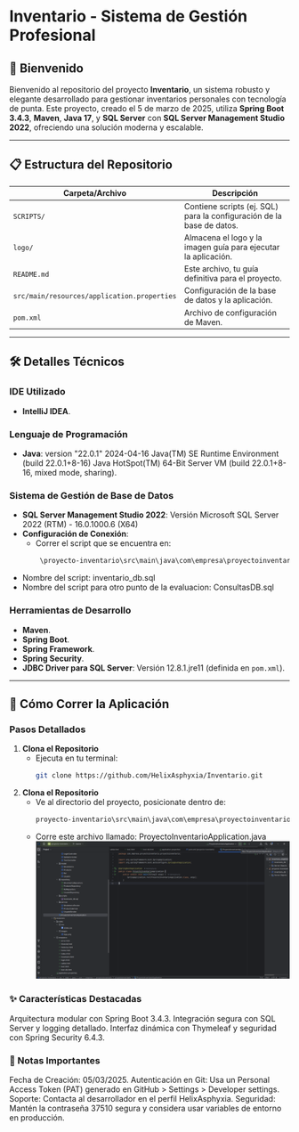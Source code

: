 # Inventario - Sistema de Gestión Profesional

## 🌟 Bienvenido
Bienvenido al repositorio del proyecto **Inventario**, un sistema robusto y elegante desarrollado para gestionar inventarios personales con tecnología de punta. Este proyecto, creado el 5 de marzo de 2025, utiliza **Spring Boot 3.4.3**, **Maven**, **Java 17**, y **SQL Server** con **SQL Server Management Studio 2022**, ofreciendo una solución moderna y escalable.

---

## 📋 Estructura del Repositorio
| Carpeta/Archivo         | Descripción                                      |
|--------------------------|--------------------------------------------------|
| `SCRIPTS/`              | Contiene scripts (ej. SQL) para la configuración de la base de datos. |
| `logo/`                 | Almacena el logo y la imagen guía para ejecutar la aplicación. |
| `README.md`             | Este archivo, tu guía definitiva para el proyecto. |
| `src/main/resources/application.properties` | Configuración de la base de datos y la aplicación. |
| `pom.xml`               | Archivo de configuración de Maven. |

---

## 🛠️ Detalles Técnicos

### IDE Utilizado
- **IntelliJ IDEA**.

### Lenguaje de Programación
- **Java**: version "22.0.1" 2024-04-16
Java(TM) SE Runtime Environment (build 22.0.1+8-16)
Java HotSpot(TM) 64-Bit Server VM (build 22.0.1+8-16, mixed mode, sharing).

### Sistema de Gestión de Base de Datos
- **SQL Server Management Studio 2022**: Versión Microsoft SQL Server 2022 (RTM) - 16.0.1000.6 (X64)
- **Configuración de Conexión**:
  - Correr el script que se encuentra en: 
    ```bash
     \proyecto-inventario\src\main\java\com\empresa\proyectoinventario\proyectoinventario\scripts\
- Nombre del script: inventario_db.sql
- Nombre del script para otro punto de la evaluacion: ConsultasDB.sql
### Herramientas de Desarrollo
- **Maven**.
- **Spring Boot**.
- **Spring Framework**.
- **Spring Security**.
- **JDBC Driver para SQL Server**: Versión 12.8.1.jre11 (definida en `pom.xml`).

---

## 🚀 Cómo Correr la Aplicación

### Pasos Detallados
1. **Clona el Repositorio**  
   - Ejecuta en tu terminal:
     ```bash
     git clone https://github.com/HelixAsphyxia/Inventario.git
2. **Clona el Repositorio**  
   - Ve al directorio del proyecto, posicionate dentro de:
     ```bash
     proyecto-inventario\src\main\java\com\empresa\proyectoinventario\proyectoinventario
   - Corre este archivo llamado: ProyectoInventarioApplication.java
![Desde IntelliJ IDEA](Run.png)
### ✨ Características Destacadas
Arquitectura modular con Spring Boot 3.4.3.
Integración segura con SQL Server y logging detallado.
Interfaz dinámica con Thymeleaf y seguridad con Spring Security 6.4.3.
### 📝 Notas Importantes
Fecha de Creación: 05/03/2025.
Autenticación en Git: Usa un Personal Access Token (PAT) generado en GitHub > Settings > Developer settings.
Soporte: Contacta al desarrollador en el perfil HelixAsphyxia.
Seguridad: Mantén la contraseña 37510 segura y considera usar variables de entorno en producción.
   
